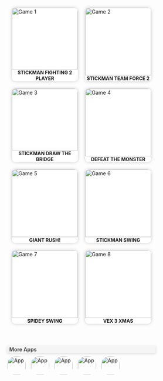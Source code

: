<div class="game-row">
  <a href="https://html5.gamedistribution.com/e61f3d39edb14176973383e5be036bb8/" class="game-box">
    <img src="https://html5.gamedistribution.com/rvvASMiM/e61f3d39edb14176973383e5be036bb8/stick2p384.jpg" alt="Game 1">
    <div class="game-info">
      <h2>STICKMAN FIGHTING 2 PLAYER</h2>
    </div>
  </a>
  <a href="https://html5.gamedistribution.com/0605fe6f1da5420e8ca8586247c88a15/" class="game-box">
    <img src="https://img.gamedistribution.com/0605fe6f1da5420e8ca8586247c88a15-512x512.jpeg" alt="Game 2">
    <div class="game-info">
      <h2>STICKMAN TEAM FORCE 2</h2>
    </div>
  </a>
</div><div class="game-row">
  <a href="https://html5.gamedistribution.com/7c3957999e85405bba3b4a25f2a15529/" class="game-box">
    <img src="https://img.gamedistribution.com/7c3957999e85405bba3b4a25f2a15529-512x512.jpeg" alt="Game 3">
    <div class="game-info">
      <h2>STICKMAN DRAW THE BRIDGE</h2>
    </div>
  </a>
  <a href="https://html5.gamedistribution.com/769bf8665f1f4606b158ef78b47ab974/" class="game-box">
    <img src="https://img.gamedistribution.com/5fcb5f02c324478b98263fb1fad28617-512x384.jpg" alt="Game 4">
    <div class="game-info">
      <h2>DEFEAT THE MONSTER</h2>
    </div>
  </a>
</div><div class="game-row">
  <a href="https://html5.gamedistribution.com/721d23c521c4447a8f8cedc31377f271/" class="game-box">
    <img src="https://img.gamedistribution.com/bbc23c73b9fe49bfbf36b15bfd6b8ebd-512x512.jpeg" alt="Game 5">
    <div class="game-info">
      <h2>GIANT RUSH!</h2>
    </div>
  </a>
  <a href="https://html5.gamedistribution.com/722176c4785042368e5b4f734cc14b9e/" class="game-box">
    <img src="https://img.gamedistribution.com/722176c4785042368e5b4f734cc14b9e-512x512.jpeg" alt="Game 6">
    <div class="game-info">
      <h2>STICKMAN SWING</h2>
    </div>
  </a>
</div><div class="game-row">
  <a href="https://html5.gamedistribution.com/2d529603443d463eaf36c061b71f84ff/" class="game-box">
    <img src="https://img.gamedistribution.com/2d529603443d463eaf36c061b71f84ff-512x512.jpeg" alt="Game 7">
    <div class="game-info">
      <h2>SPIDEY SWING</h2>
    </div>
  </a>
  <a href="https://html5.gamedistribution.com/63137d6d920145f68f3efddfe0f45675/" class="game-box">
    <img src="https://img.gamedistribution.com/63137d6d920145f68f3efddfe0f45675-512x512.png" alt="Game 8">
    <div class="game-info">
      <h2>VEX 3 XMAS</h2>
    </div>
  </a>
</div>

<div class="app-container">
  <div class="app-label">More Apps</div>
  <div class="app-box touch-scroll">
    <div class="app-icons">
    <a href="https://play.google.com/store/apps/details?id=com.samoyo.haroonsapp&hl=en_US">
      <img src="https://images.fineartamerica.com/images/artworkimages/mediumlarge/1/music-icon-mohammed-jabir-ap.jpg" alt="App 1"></a>
    <a href="link-to-app-2">
      <img src="https://images.fineartamerica.com/images/artworkimages/mediumlarge/1/music-icon-mohammed-jabir-ap.jpg" alt="App 2"></a>
    <a href="link-to-app-3">
      <img src="https://images.fineartamerica.com/images/artworkimages/mediumlarge/1/music-icon-mohammed-jabir-ap.jpg" alt="App 3"></a>
    <a href="link-to-app-4">
      <img src="https://images.fineartamerica.com/images/artworkimages/mediumlarge/1/music-icon-mohammed-jabir-ap.jpg" alt="App 4"></a>
    <a href="link-to-app-4">
      <img src="https://images.fineartamerica.com/images/artworkimages/mediumlarge/1/music-icon-mohammed-jabir-ap.jpg" alt="App 5"></a>
        <a href="https://play.google.com/store/apps/details?id=com.samoyo.haroonsapp&hl=en_US">
      <img src="https://images.fineartamerica.com/images/artworkimages/mediumlarge/1/music-icon-mohammed-jabir-ap.jpg" alt="App 1"></a>
    <a href="link-to-app-2">
      <img src="https://images.fineartamerica.com/images/artworkimages/mediumlarge/1/music-icon-mohammed-jabir-ap.jpg" alt="App 2"></a>
    <a href="link-to-app-3">
      <img src="https://images.fineartamerica.com/images/artworkimages/mediumlarge/1/music-icon-mohammed-jabir-ap.jpg" alt="App 3"></a>
    <a href="link-to-app-4">
      <img src="https://images.fineartamerica.com/images/artworkimages/mediumlarge/1/music-icon-mohammed-jabir-ap.jpg" alt="App 4"></a>
    <a href="link-to-app-4">
      <img src="https://images.fineartamerica.com/images/artworkimages/mediumlarge/1/music-icon-mohammed-jabir-ap.jpg" alt="App 5"></a>
  </div>
</div>
  </div>



<style>
.game-row {
  display: flex;
  flex-direction: row;
  justify-content: center;
  margin-bottom: 20px;
}

.game-box {
  display: flex;
  flex-direction: column;
  align-items: center;
  justify-content: center;
  width: 180px;
  height: 200px;
  background-color: #fff;
  border-radius: 10px;
  box-shadow: 0 0 10px rgba(0,0,0,0.2);
  overflow: hidden;
  margin: 0 10px;
  text-decoration: none;
}

.game-box:hover {
  transform: scale(1.1);
}

.game-box img {
  width: 100%;
  height: 100%;
  object-fit: cover;
}

.game-info {
  display: flex;
  flex-direction: column;
  justify-content: center;
  width: 100%;
}

.game-info h2 {
  font-size: 13px;
  margin: 0;
  padding: 0;
  text-align: center;
}

.play-icon {
  display: flex;
  align-items: center;
  justify-content: center;
  background-color: #FFC107;
  color: #fff;
  width: 40px;
  height: 40px;
  border-radius: 50%;
  position: absolute;
  margin-top: -90px;
  margin-left: 90px;
}

.play-icon i {
  font-size: 20px;
}

.app-container {
  position: relative;
        top: 40px;
}

.app-container {
  position: relative;
        top: 40px;
}

.app-label {
position: relative;
    padding: 1px 5px;
    font-weight: bold;
    background-color: #464646;
    background-color: #f5f5f5;
    color: #464646;
    box-shadow: 0 2px 6px 1px #0000001f ;
}
.app-box {
  width: 310px;
  overflow-x: scroll;
  white-space: nowrap;
  -webkit-overflow-scrolling: touch; /* enable smooth scrolling on iOS */
  padding-top:10px;
}

.app-icons {
  display: inline-block;
  white-space: nowrap;

}

.app-icons a {
  display: inline-block;
  margin-right: 10px;
}

.app-icons a:last-child {
  margin-right: 0;
}

.app-icons img {
  width: 50px;
  height: 50px;
  border-radius: 20px;
}

html {
box-sizing: border-box ;
--parent-height : 20em ;
--duration: 1s ;
--duration-text-wrap: 12s 1.5s cubic-bezier(0.82, 0.82, 1, 1.01) ;
--cubic-header: var(--duration) cubic-bezier(0.71, 0.21, 0.3, 0.95) ;
--cubic-slider : var(--duration) cubic-bezier(0.4, 0, 0.2, 1) ;
--cubic-play-list : .35s var(--duration) cubic-bezier(0, 0.85, 0.11, 1.64) ;
--cubic-slider-context : cubic-bezier(1, -0.01, 1, 1.01) ;
}
html *,
html *::before,
html *::after {
box-sizing: inherit ;
scrollbar-width: none ;
}

.img {
width: 100% ;
flex-shrink: 0;
display: block ;
object-fit: cover ;
}
.list {
margin: 0 ;
padding: 0 ;
list-style-type: none ;
}
.flex {
display: flex ;
align-items: center ;
justify-content: space-between ;
}
.uppercase{
text-transform: uppercase ;
}
.player {
width: 17.15em ;
display: flex ;
overflow: hidden ;
font-size: 1.22em ;
border-radius: 1.35em ;
flex-direction: column ;
background-color: white ;
height: var(--parent-height) ;
}
.player__header {
z-index: 1 ;
gap: 0 .4em ;
width: 100% ;
display: flex;
height: 5.85em ;
flex-shrink: 0 ;
position: relative;
align-items: flex-start ;
border-radius: inherit ;
justify-content: flex-end ;
background-color: #f5f5f5 ;
padding: .95em 0.6em 0 1.2em ;
box-shadow: 0 2px 6px 1px #0000001f ;
transition: height var(--cubic-header), box-shadow var(--duration), padding var(--duration) ease-in-out ;
}
.player__header.open-header {
height: 100% ;
padding-left: 0 ;
padding-right: 0 ;
box-shadow: unset ;
}
.player__img {
width: 3.22em ;
height: 3.22em ;
border-radius: 1.32em ;
}
.player__img--absolute {
top: 1.4em ;
left: 1.2em ;
position: absolute ;
}
.slider {
flex-shrink: 0 ;
overflow: hidden ;
transition: width var(--cubic-header), height var(--cubic-header), top var(--cubic-header), left var(--cubic-header);
}
.slider.open-slider{
top: 0 ;
left: 0 ;
width: 100% ;
height: 14.6em ;
}
.slider__content {
display: flex ;
height: 100% ;
will-change : transform ;
transition: transform var(--cubic-slider);
}
.slider__img {
filter: brightness(75%) ;
}
.slider__name,
.slider__title {
overflow: hidden ;
white-space: nowrap ;
}
.text-wrap {
display: block ;
white-space: pre ;
width: fit-content ;
animation: text-wrap var(--duration-text-wrap) infinite ;
}
@keyframes text-wrap {
75%{
transform: translate3d(-51.5%, 0, 0) ;
}
100%{
transform: translate3d(-51.5%, 0, 0) ;
}
}
.player__button {
all: unset ;
z-index: 100 ;
width: 2.5em ;
height: 2.5em ;
cursor: pointer ;
}
.playlist {
transform: scale(0) ;
transition: transform calc(var(--duration) / 2) ;
}
.slider.open-slider .playlist {
transform: scale(1) ;
transition: transform var(--cubic-play-list) ;
}
.player__button--absolute--nw {
top: 5.5% ;
left: 5.5% ;
position: absolute ;
}
.player__button--absolute--center {
top: 0 ;
left: 0 ;
right: 0 ;
bottom: 0 ;
margin: auto ;
position: absolute ;
}
img[alt ="pause-icon"] {
display: none ;
}
.player__controls {
width: 77% ;
gap: .5em 0 ;
display: flex ;
flex-wrap: wrap ;
align-items: center ;
will-change: contents ;
align-content: center ;
justify-content: center ;
transition: transform var(--cubic-header) , width var(--cubic-header) ;
}
.player__controls.move {
width: 88% ;
transform: translate3d(-1.1em , calc(var(--parent-height) - 153%) , 0) ;
}
.player__context {
margin: 0 ;
width: 100% ;
display: flex ;
line-height: 1.8 ;
flex-direction: column ;
justify-content: center ;
text-transform: capitalize ;
}
.slider__context {
width: 56.28% ;
cursor: pointer ;
text-align: center ;
padding-bottom: .2em ;
will-change: contents ;
transition: width var(--cubic-header) ;
animation: calc(var(--duration) / 2) var(--cubic-slider-context) ;
}
@keyframes opacity {
0% {
opacity: 0 ;
}
90%{
opacity: 1 ;
}
}
.player__controls.move .slider__context{
width: 49.48% ;
}
.player__title {
font-size: .7em ;
font-weight: bold ;
color: #00000086 ;
}
.progres {
width: 90% ;
height: .25em ;
cursor: pointer ;
border-radius: 1em ;
touch-action : none ;
background-color: #e5e7ea ;
transition: width var(--cubic-header) ;
}
.player__controls.move .progres{
width: 98% ;
}
.progres__filled {
width: 0% ;
height: 100% ;
display: flex ;
position: relative ;
align-items: center ;
border-radius: inherit ;
background-color: #999 ;
}
.progres__filled::before {
right: 0 ;
width: .35em ;
content: " " ;
height: .35em ;
border-radius: 50% ;
position: absolute ;
background-color: #464646 ;
}
.player__playlist {
height: 100% ;
overflow: auto ;
padding: 1.05em .9em 0 1.2em ;
}
.player__playlist::-webkit-scrollbar {
width: 0 ;
}
.player__song {
/* gap: 0 .65em ; */
display: flex ;
cursor: pointer ;
margin-bottom: .5em ;
padding-bottom: .7em ;
border-bottom: .1em solid #d8d8d859 ;
}
.player__song .player__context {
line-height: 1.5 ;
margin-left: .65em ;
}
.player__song-name {
font-size: .88em ;
}
.player__song-time {
font-size: .65em ;
font-weight: bold ;
color: #00000079 ;
height: fit-content ;
align-self: flex-end ;
}
.audio {
display: none !important ;}



// Get the playlist element
const playlist = document.querySelector('.player__playlist');

// Loop through the array of audio links and generate the HTML for each link
audioLinks.forEach(link => {
  // Create the list item element
  const songItem = document.createElement('li');
  songItem.classList.add('player__song');

  // Create the image element
  const img = document.createElement('img');
  img.alt = 'cover';
  img.classList.add('player__img', 'img');
  img.src = link.imgSrc;

  // Create the context paragraph element
  const context = document.createElement('p');
  context.classList.add('player__context');

  // Create the song name element
  const songName = document.createElement('b');
  songName.classList.add('player__song-name');
  songName.textContent = link.name;

  // Create the title span element
  const titleSpan = document.createElement('span');
  titleSpan.classList.add('flex');

  // Create the artist name element
  const artistName = document.createElement('span');
  artistName.classList.add('player__title');
  artistName.textContent = link.artist;

  // Create the song time element
  const songTime = document.createElement('span');
  songTime.classList.add('player__song-time');

  // Append the artist name and song time elements to the title span
  titleSpan.appendChild(artistName);
  titleSpan.appendChild(songTime);

  // Append the song name and title span elements to the context element
  context.appendChild(songName);
  context.appendChild(titleSpan);

  // Create the audio element
  const audio = document.createElement('audio');
  audio.classList.add('audio');
  audio.src = link.url;

  // Append the image, context, and audio elements to the list item element
  songItem.appendChild(img);
  songItem.appendChild(context);
  songItem.appendChild(audio);

  // Append the list item element to the playlist
  playlist.appendChild(songItem);
});

  </script>
<script>
$(document).ready(function() {
  var isDragging = false;
  var touchX;

  $('.touch-scroll').on('pointerdown', function(e) {
    isDragging = true;
    touchX = e.pageX;
  }).on('pointermove', function(e) {
    if (isDragging) {
      var moveX = e.pageX;
      var diffX = touchX - moveX;
      if (diffX > 0) {
        $(this).scrollLeft($(this).scrollLeft() + diffX);
      } else {
        $(this).scrollLeft($(this).scrollLeft() - Math.abs(diffX));
      }
      touchX = moveX;
    }
  }).on('pointerup', function() {
    isDragging = false;
  }).on('pointerleave', function() {
    isDragging = false;
  });
});


  </script>
<script>

"use strict";
// add elemnts
const bgBody = ["#e5e7e9", "#ff4545", "#f8ded3", "#ffc382", "#f5eda6", "#ffcbdc", "#dcf3f3"];
const body = document.body;
const player = document.querySelector(".player");
const playerHeader = player.querySelector(".player__header");
const playerControls = player.querySelector(".player__controls");
const playerPlayList = player.querySelectorAll(".player__song");
const playerSongs = player.querySelectorAll(".audio");
const playButton = player.querySelector(".play");
const nextButton = player.querySelector(".next");
const backButton = player.querySelector(".back");
const playlistButton = player.querySelector(".playlist");
const slider = player.querySelector(".slider");
const sliderContext = player.querySelector(".slider__context");
const sliderName = sliderContext.querySelector(".slider__name");
const sliderTitle = sliderContext.querySelector(".slider__title");
const sliderContent = slider.querySelector(".slider__content");
const sliderContentLength = playerPlayList.length - 1;
const sliderWidth = 100;
let left = 0;
let count = 0;
let song = playerSongs[count];
let isPlay = false;
const pauseIcon = playButton.querySelector("img[alt = 'pause-icon']");
const playIcon = playButton.querySelector("img[alt = 'play-icon']");
const progres = player.querySelector(".progres");
const progresFilled = progres.querySelector(".progres__filled");
let isMove = false;
// creat functions
function openPlayer() {
playerHeader.classList.add("open-header");
playerControls.classList.add("move");
slider.classList.add("open-slider");
}
function closePlayer() {
playerHeader.classList.remove("open-header");
playerControls.classList.remove("move");
slider.classList.remove("open-slider");
}
function next(index) {
count = index || count;
if (count == sliderContentLength) {
count = count;
return;
}
left = (count + 1) * sliderWidth;
left = Math.min(left, (sliderContentLength) * sliderWidth);
count++;
run();
}
function back(index) {
count = index || count;
if (count == 0) {
count = count;
return;
}
left = (count - 1) * sliderWidth;
left = Math.max(0, left);
count--;
run();
}
function changeSliderContext() {
sliderContext.style.animationName = "opacity";
sliderName.textContent = playerPlayList[count].querySelector(".player__title").textContent;
sliderTitle.textContent = playerPlayList[count].querySelector(".player__song-name").textContent;
if (sliderName.textContent.length > 16) {
const textWrap = document.createElement("span");
textWrap.className = "text-wrap";
textWrap.innerHTML = sliderName.textContent + " " + sliderName.textContent;
sliderName.innerHTML = "";
sliderName.append(textWrap);
}
if (sliderTitle.textContent.length >= 18) {
const textWrap = document.createElement("span");
textWrap.className = "text-wrap";
textWrap.innerHTML = sliderTitle.textContent + " " + sliderTitle.textContent;
sliderTitle.innerHTML = "";
sliderTitle.append(textWrap);
}
}
function changeBgBody() {
body.style.backgroundColor = bgBody[count];
}
function selectSong() {
song = playerSongs[count];
for (const item of playerSongs) {
if (item != song) {
item.pause();
item.currentTime = 0;
}
}
if (isPlay) song.play();
}
function run() {
changeSliderContext();
changeBgBody();
selectSong();
}
function playSong() {
if (song.paused) {
song.play();
playIcon.style.display = "none";
pauseIcon.style.display = "block";
}else{
song.pause();
isPlay = false;
playIcon.style.display = "";
pauseIcon.style.display = "";
}
}
function progresUpdate() {
const progresFilledWidth = (this.currentTime / this.duration) * 100 + "%";
progresFilled.style.width = progresFilledWidth;
if (isPlay && this.duration == this.currentTime) {
next();
}
if (count == sliderContentLength && song.currentTime == song.duration) {
playIcon.style.display = "block";
pauseIcon.style.display = "";
isPlay = false;
}
}
function scurb(e) {
// If we use e.offsetX, we have trouble setting the song time, when the mousemove is running
const currentTime = ( (e.clientX - progres.getBoundingClientRect().left) / progres.offsetWidth ) * song.duration;
song.currentTime = currentTime;
}
function durationSongs() {
let min = parseInt(this.duration / 60);
if (min < 10) min = "0" + min;
let sec = parseInt(this.duration % 60);
if (sec < 10) sec = "0" + sec;
const playerSongTime = `${min}:${sec}`;
this.closest(".player__song").querySelector(".player__song-time").append(playerSongTime);
}
changeSliderContext();
// add events
sliderContext.addEventListener("click", openPlayer);
sliderContext.addEventListener("animationend", () => sliderContext.style.animationName ='');
playlistButton.addEventListener("click", closePlayer);
nextButton.addEventListener("click", () => {
next(0)
});
backButton.addEventListener("click", () => {
back(0)
});
playButton.addEventListener("click", () => {
isPlay = true;
playSong();
});
playerSongs.forEach(song => {
song.addEventListener("loadeddata" , durationSongs);
song.addEventListener("timeupdate" , progresUpdate);
});
progres.addEventListener("pointerdown", (e) => {
scurb(e);
isMove = true;
});
document.addEventListener("pointermove", (e) => {
if (isMove) {
scurb(e);
song.muted = true;
}
});
document.addEventListener("pointerup", () => {
isMove = false;
song.muted = false;
});
playerPlayList.forEach((item, index) => {
item.addEventListener("click", function() {
if (index > count) {
next(index - 1);
return;
}
if (index < count) {
back(index + 1);
return;
}
});
});

</style>
